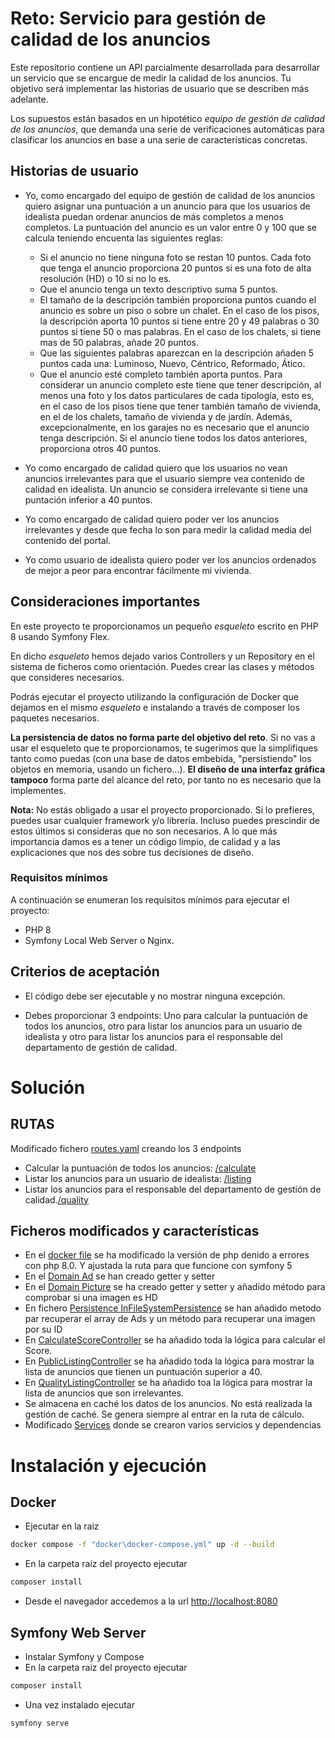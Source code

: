 # Reto: Servicio para gestión de calidad de los anuncios

Este repositorio contiene un API parcialmente desarrollada para desarrollar un servicio que se encargue de medir la calidad de los anuncios. Tu objetivo será implementar las historias de usuario que se describen más adelante.

Los supuestos están basados en un hipotético *equipo de gestión de calidad de los anuncios*, que demanda una serie de verificaciones automáticas para clasificar los anuncios en base a una serie de características concretas.

## Historias de usuario

* Yo, como encargado del equipo de gestión de calidad de los anuncios quiero asignar una puntuación a un anuncio para que los usuarios de idealista puedan ordenar anuncios de más completos a menos completos. La puntuación del anuncio es un valor entre 0 y 100 que se calcula teniendo encuenta las siguientes reglas:
  * Si el anuncio no tiene ninguna foto se restan 10 puntos. Cada foto que tenga el anuncio proporciona 20 puntos si es una foto de alta resolución (HD) o 10 si no lo es.
  * Que el anuncio tenga un texto descriptivo suma 5 puntos.
  * El tamaño de la descripción también proporciona puntos cuando el anuncio es sobre un piso o sobre un chalet. En el caso de los pisos, la descripción aporta 10 puntos si tiene entre 20 y 49 palabras o 30 puntos si tiene 50 o mas palabras. En el caso de los chalets, si tiene mas de 50 palabras, añade 20 puntos.
  * Que las siguientes palabras aparezcan en la descripción añaden 5 puntos cada una: Luminoso, Nuevo, Céntrico, Reformado, Ático.
  * Que el anuncio esté completo también aporta puntos. Para considerar un anuncio completo este tiene que tener descripción, al menos una foto y los datos particulares de cada tipología, esto es, en el caso de los pisos tiene que tener también tamaño de vivienda, en el de los chalets, tamaño de vivienda y de jardín. Además, excepcionalmente, en los garajes no es necesario que el anuncio tenga descripción. Si el anuncio tiene todos los datos anteriores, proporciona otros 40 puntos.

* Yo como encargado de calidad quiero que los usuarios no vean anuncios irrelevantes para que el usuario siempre vea contenido de calidad en idealista. Un anuncio se considera irrelevante si tiene una puntación inferior a 40 puntos.

* Yo como encargado de calidad quiero poder ver los anuncios irrelevantes y desde que fecha lo son para medir la calidad media del contenido del portal.

* Yo como usuario de idealista quiero poder ver los anuncios ordenados de mejor a peor para encontrar fácilmente mi vivienda.

## Consideraciones importantes

En este proyecto te proporcionamos un pequeño *esqueleto* escrito en PHP 8 usando Symfony Flex.

En dicho *esqueleto* hemos dejado varios Controllers y un Repository en el sistema de ficheros como orientación. Puedes crear las clases y métodos que consideres necesarios.

Podrás ejecutar el proyecto utilizando la configuración de Docker que dejamos en el mismo *esqueleto* e instalando a través de composer los paquetes necesarios.

**La persistencia de datos no forma parte del objetivo del reto**. Si no vas a usar el esqueleto que te proporcionamos, te sugerimos que la simplifiques tanto como puedas (con una base de datos embebida, "persistiendo" los objetos en memoria, usando un fichero...). **El diseño de una interfaz gráfica tampoco** forma parte del alcance del reto, por tanto no es necesario que la implementes.

**Nota:** No estás obligado a usar el proyecto proporcionado. Si lo prefieres, puedes usar cualquier framework y/o librería. Incluso puedes prescindir de estos últimos si consideras que no son necesarios. A lo que más importancia damos es a tener un código limpio, de calidad y a las explicaciones que nos des sobre tus decisiones de diseño.  

### Requisitos mínimos

A continuación se enumeran los requisitos mínimos para ejecutar el proyecto:

* PHP 8
* Symfony Local Web Server o Nginx.

## Criterios de aceptación

* El código debe ser ejecutable y no mostrar ninguna excepción.

* Debes proporcionar 3 endpoints: Uno para calcular la puntuación de todos los anuncios, otro para listar los anuncios para un usuario de idealista y otro para listar los anuncios para el responsable del departamento de gestión de calidad.


# Solución

## RUTAS
Modificado fichero [routes.yaml](/config/routes.yaml) creando los 3 endpoints
* Calcular la puntuación de todos los anuncios: [/calculate](http://localhost:8080/calculate) 
* Listar los anuncios para un usuario de idealista: [/listing](http://localhost:8080/listing)
* Listar los anuncios para el responsable del departamento de gestión de calidad.[/quality](http://localhost:8080/quality)


## Ficheros modificados y características
* En el [docker file](/docker/php/Dockerfile) se ha modificado la versión de php denido a errores con php 8.0. Y ajustada la ruta para que funcione con symfony 5
* En el [Domain Ad](/src/Domain/Ad.php) se han creado getter y setter
* En el [Domain Picture](/src/Domain/Picture.php) se ha creado getter y setter y añadido método para comprobar si una imagen es HD
* En fichero [Persistence InFileSystemPersistence](/src/Infrastructure/Persistence/InFileSystemPersistence.php) se han añadido metodo par recuperar el array de Ads y un método para recuperar una imagen por su ID
* En [CalculateScoreController](/src/Infrastructure/Api/CalculateScoreController.php) se ha añadido toda la lógica para calcular el Score.
* En [PublicListingController](/src/Infrastructure/Api/PublicListingController.php) se ha añadido toda la lógica para mostrar la lista de anuncios que tienen un puntuación superior a 40.
* En [QualityListingController](/src/Infrastructure/Api/QualityListingController.php) se ha añadido toa la lógica para mostrar la lista de anuncios que son irrelevantes.
* Se almacena en caché los datos de los anuncios. No está realizada la gestión de caché. Se genera siempre al entrar en la ruta de cálculo. 
* Modificado [Services](/config/services.yaml) donde se crearon varios servicios y dependencias

# Instalación y ejecución
## Docker
* Ejecutar en la raiz
```bash
docker compose -f "docker\docker-compose.yml" up -d --build 
```
* En la carpeta raiz del proyecto ejecutar 
```bash
composer install
```
* Desde el navegador accedemos a la url [http://localhost:8080](http://localhost:8080)

## Symfony Web Server
* Instalar Symfony y Compose
* En la carpeta raiz del proyecto ejecutar 
```bash
composer install
```
* Una vez instalado ejecutar
```bash
symfony serve
```
